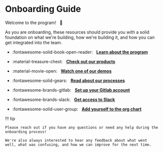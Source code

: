 # Onboarding Guide

Welcome to the program! &nbsp; :wave:

As you are onboarding, these resources should provide you with a solid foundation on what we're building, how we're building it, and how you can get integrated into the team.

<div class="grid cards" markdown>

-   :fontawesome-solid-book-open-reader: &nbsp; [**Learn about the program**](../program/index.md)

-   :material-treasure-chest: &nbsp; [**Check out our products**](../products/index.md)

-   :material-movie-open: &nbsp; [**Watch one of our demos**](../presentations/index.md)

-   :fontawesome-solid-gears: &nbsp; [**Read about our processes**](../process/index.md)

-   :fontawesome-brands-gitlab: &nbsp; [**Set up your Gitlab account**](../process/platforms/gitlab.md#joining-the-instance)

-   :fontawesome-brands-slack: &nbsp; [**Get access to Slack**](../process/platforms/slack.md#joining-the-workspace)

-   :fontawesome-solid-user-group: &nbsp; [**Add yourself to the org chart**](https://gitlab.jatic.net/jatic/internal-docs/-/tree/main/docs/teams)

</div>

!!! tip

    Please reach out if you have any questions or need any help during the onboarding process!

    We're also always interested to hear any feedback about what went well, what was confusing, and how we can improve for the next time.
    